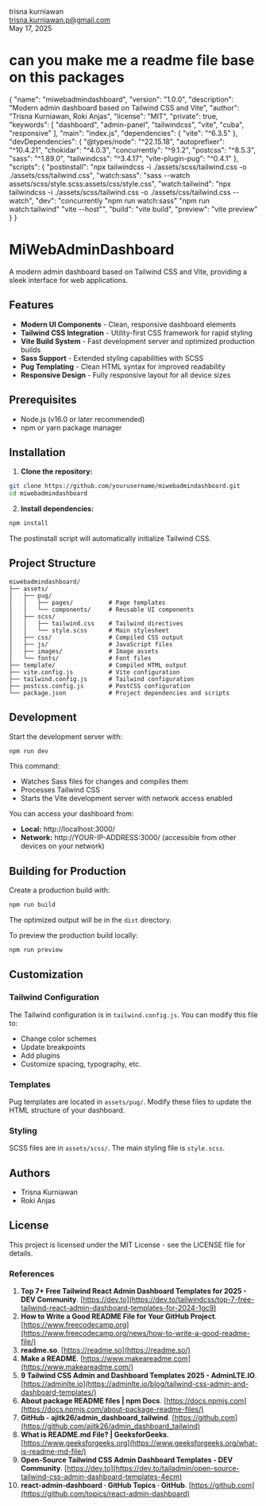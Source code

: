 trisna kurniawan  
trisna.kurniawan.p@gmail.com  
May 17, 2025


# can you make me a readme file base on this packages

{
  "name": "miwebadmindashboard",
  "version": "1.0.0",
  "description": "Modern admin dashboard based on  Tailwind CSS and Vite",
  "author": "Trisna Kurniawan, Roki Anjas",
  "license": "MIT",
  "private": true,
  "keywords": [
    "dashboard",
    "admin-panel",
    "tailwindcss",
    "vite",
    "cuba",
    "responsive"
  ],
  "main": "index.js",
  "dependencies": {
    "vite": "^6.3.5"
  },
  "devDependencies": {
    "@types/node": "^22.15.18",
    "autoprefixer": "^10.4.21",
    "chokidar": "^4.0.3",
    "concurrently": "^9.1.2",
    "postcss": "^8.5.3",
    "sass": "^1.89.0",
    "tailwindcss": "^3.4.17",
    "vite-plugin-pug": "^0.4.1"
  },
  "scripts": {
    "postinstall": "npx tailwindcss -i ./assets/scss/tailwind.css -o ./assets/css/tailwind.css",
    "watch:sass": "sass --watch assets/scss/style.scss:assets/css/style.css",
    "watch:tailwind": "npx tailwindcss -i ./assets/scss/tailwind.css -o ./assets/css/tailwind.css --watch",
    "dev": "concurrently \"npm run watch:sass\" \"npm run watch:tailwind\" \"vite --host\"",
    "build": "vite build",
    "preview": "vite preview"
  }
}

# MiWebAdminDashboard

A modern admin dashboard based on Tailwind CSS and Vite, providing a sleek interface for web applications.

## Features

- **Modern UI Components** - Clean, responsive dashboard elements
- **Tailwind CSS Integration** - Utility-first CSS framework for rapid styling
- **Vite Build System** - Fast development server and optimized production builds
- **Sass Support** - Extended styling capabilities with SCSS
- **Pug Templating** - Clean HTML syntax for improved readability
- **Responsive Design** - Fully responsive layout for all device sizes

## Prerequisites

- Node.js (v16.0 or later recommended)
- npm or yarn package manager

## Installation

1. **Clone the repository:**

```bash
git clone https://github.com/yourusername/miwebadmindashboard.git
cd miwebadmindashboard
```

2. **Install dependencies:**

```bash
npm install
```

The postinstall script will automatically initialize Tailwind CSS.

## Project Structure

```
miwebadmindashboard/
├── assets/
│   ├── pug/
│   │   ├── pages/          # Page templates
│   │   └── components/     # Reusable UI components
│   ├── scss/
│   │   ├── tailwind.css    # Tailwind directives
│   │   └── style.scss      # Main stylesheet
│   ├── css/                # Compiled CSS output
│   ├── js/                 # JavaScript files
│   ├── images/             # Image assets
│   └── fonts/              # Font files
├── template/               # Compiled HTML output
├── vite.config.js          # Vite configuration
├── tailwind.config.js      # Tailwind configuration
├── postcss.config.js       # PostCSS configuration
└── package.json            # Project dependencies and scripts
```

## Development

Start the development server with:

```bash
npm run dev
```

This command:
- Watches Sass files for changes and compiles them
- Processes Tailwind CSS
- Starts the Vite development server with network access enabled

You can access your dashboard from:
- **Local:** http://localhost:3000/
- **Network:** http://YOUR-IP-ADDRESS:3000/ (accessible from other devices on your network)

## Building for Production

Create a production build with:

```bash
npm run build
```

The optimized output will be in the `dist` directory.

To preview the production build locally:

```bash
npm run preview
```

## Customization

### Tailwind Configuration

The Tailwind configuration is in `tailwind.config.js`. You can modify this file to:
- Change color schemes
- Update breakpoints
- Add plugins
- Customize spacing, typography, etc.

### Templates

Pug templates are located in `assets/pug/`. Modify these files to update the HTML structure of your dashboard.

### Styling

SCSS files are in `assets/scss/`. The main styling file is `style.scss`.

## Authors

- Trisna Kurniawan
- Roki Anjas

## License

This project is licensed under the MIT License - see the LICENSE file for details.


### References

1. **Top 7+ Free Tailwind React Admin Dashboard Templates for 2025 - DEV Community**. [https://dev.to](https://dev.to/tailwindcss/top-7-free-tailwind-react-admin-dashboard-templates-for-2024-1gc9)
2. **How to Write a Good README File for Your GitHub Project**. [https://www.freecodecamp.org](https://www.freecodecamp.org/news/how-to-write-a-good-readme-file/)
3. **readme.so**. [https://readme.so](https://readme.so/)
4. **Make a README**. [https://www.makeareadme.com](https://www.makeareadme.com/)
5. **9 Tailwind CSS Admin and Dashboard Templates 2025 - AdminLTE.IO**. [https://adminlte.io](https://adminlte.io/blog/tailwind-css-admin-and-dashboard-templates/)
6. **About package README files | npm Docs**. [https://docs.npmjs.com](https://docs.npmjs.com/about-package-readme-files/)
7. **GitHub - ajitk26/admin_dashboard_tailwind**. [https://github.com](https://github.com/ajitk26/admin_dashboard_tailwind)
8. **What is README.md File? | GeeksforGeeks**. [https://www.geeksforgeeks.org](https://www.geeksforgeeks.org/what-is-readme-md-file/)
9. **Open-Source Tailwind CSS Admin Dashboard Templates - DEV Community**. [https://dev.to](https://dev.to/tailadmin/open-source-tailwind-css-admin-dashboard-templates-4ecm)
10. **react-admin-dashboard · GitHub Topics · GitHub**. [https://github.com](https://github.com/topics/react-admin-dashboard)
